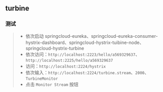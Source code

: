 ## turbine

### 测试
> * 依次启动 springcloud-eureka、springcloud-eureka-consumer-hystrix-dashboard、springcloud-hystrix-tuibine-node、springcloud-hystrix-turbine
> * 依次访问：`http://localhost:2223/hello/a569329637`、`http://localhost:2225/hello/a569329637`
> * 访问：`http://localhost:2224/hystrix`
> * 依次输入：`http://localhost:2224/turbine.stream`、`2000`、`TurbineMonitor`
> * 点击 `Monitor Stream` 按钮

